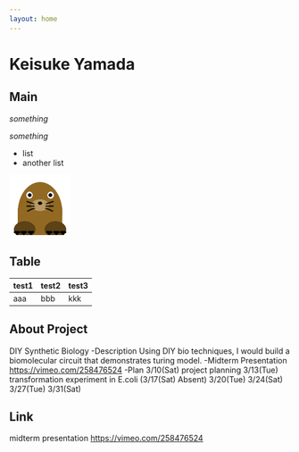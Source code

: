 ```yaml
---
layout: home
---
```


# Keisuke Yamada
## Main

_something_

*something*

- list
- another list

![Test Image](images/mogu2.png)

## Table

test1 | test2 | test3 |
--- | --- | --- |
aaa | bbb | kkk |

## About Project
DIY Synthetic Biology
-Description
Using DIY bio techniques, I would build a biomolecular circuit that demonstrates turing model.
-Midterm Presentation
https://vimeo.com/258476524
-Plan
3/10(Sat) project planning
3/13(Tue) transformation experiment in E.coli
(3/17(Sat) Absent)
3/20(Tue) 
3/24(Sat) 
3/27(Tue) 
3/31(Sat) 

## Link
midterm presentation
https://vimeo.com/258476524
